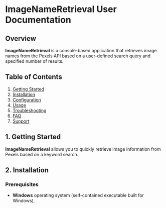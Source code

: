 # ImageNameRetrieval User Documentation

## Overview
**ImageNameRetrieval** is a console-based application that retrieves image names from the Pexels API based on a user-defined search query and specified number of results.

## Table of Contents
1. [Getting Started](#getting-started)
2. [Installation](#installation)
3. [Configuration](#configuration)
4. [Usage](#usage)
5. [Troubleshooting](#troubleshooting)
6. [FAQ](#faq)
7. [Support](#support)

## 1. Getting Started

**ImageNameRetrieval** allows you to quickly retrieve image information from Pexels based on a keyword search.

## 2. Installation

### Prerequisites
- **Windows** operating system (self-contained executable built for Windows).


